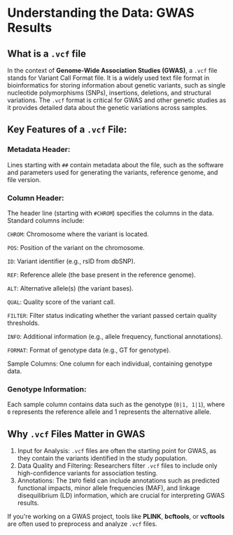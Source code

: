 # Understanding the Data: GWAS Results

## What is a `.vcf` file
In the context of **Genome-Wide Association Studies (GWAS)**, a `.vcf` file stands for Variant Call Format file. It is a widely used text file format in bioinformatics for storing information about genetic variants, such as single nucleotide polymorphisms (SNPs), insertions, deletions, and structural variations. The `.vcf` format is critical for GWAS and other genetic studies as it provides detailed data about the genetic variations across samples.

## Key Features of a `.vcf` File:
### Metadata Header:

Lines starting with `##` contain metadata about the file, such as the software and parameters used for generating the variants, reference genome, and file version.

### Column Header:

The header line (starting with `#CHROM`) specifies the columns in the data. Standard columns include:

`CHROM`: Chromosome where the variant is located.

`POS`: Position of the variant on the chromosome.

`ID`: Variant identifier (e.g., rsID from dbSNP).

`REF`: Reference allele (the base present in the reference genome).

`ALT`: Alternative allele(s) (the variant bases).

`QUAL`: Quality score of the variant call.

`FILTER`: Filter status indicating whether the variant passed certain quality thresholds.

`INFO`: Additional information (e.g., allele frequency, functional annotations).

`FORMAT`: Format of genotype data (e.g., GT for genotype).

Sample Columns: One column for each individual, containing genotype data.

### Genotype Information:

Each sample column contains data such as the genotype (`0|1, 1|1`), where `0` represents the reference allele and 1 represents the alternative allele.

## Why `.vcf` Files Matter in GWAS
1. Input for Analysis: `.vcf` files are often the starting point for GWAS, as they contain the variants identified in the study population.
2. Data Quality and Filtering: Researchers filter `.vcf` files to include only high-confidence variants for association testing.
3. Annotations: The `INFO` field can include annotations such as predicted functional impacts, minor allele frequencies (MAF), and linkage disequilibrium (LD) information, which are crucial for interpreting GWAS results.

If you're working on a GWAS project, tools like **PLINK**, **bcftools**, or **vcftools** are often used to preprocess and analyze `.vcf` files.
